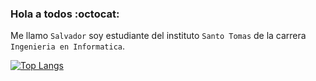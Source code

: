 ### Hola a todos :octocat:
Me llamo `Salvador` soy estudiante del instituto `Santo Tomas` de la carrera `Ingenieria en Informatica`.

<!-- [![Top Langs](https://github-readme-stats.vercel.app/api/top-langs/?username=salvamn&layout=demo)](https://github.com/salvamn/github-readme-stats) -->

[![Top Langs](https://github-readme-stats.vercel.app/api/top-langs/?username=salvamn&hide=css,html)](https://github.com/anuraghazra/github-readme-stats)
